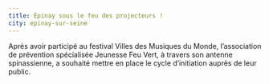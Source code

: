 ```yaml
---
title: Épinay sous le feu des projecteurs !
city: epinay-sur-seine
---
```


Après avoir participé au festival Villes des Musiques du Monde, l’association de prévention spécialisée Jeunesse Feu Vert, à travers son antenne spinassienne, a souhaité mettre en place le cycle d’initiation auprès de leur public.
